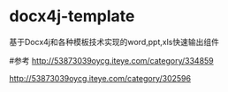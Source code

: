 # docx4j-template
基于Docx4j和各种模板技术实现的word,ppt,xls快速输出组件


#参考
http://53873039oycg.iteye.com/category/334859

http://53873039oycg.iteye.com/category/302596

